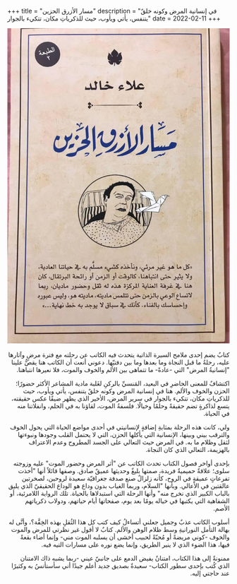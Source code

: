 +++
title = "مسار الأزرق الحزين"
description = "في إنسانية المرض وكونه خلقٌ يتنفس، يأتي ويأوب، حيث للذكرياتِ مكان، تتكيء بالجوار"
date = 2022-02-11
+++

<div dir="rtl">

![book](book.jpg)

 كتابٌ يضم إحدى ملامح السيرة الذاتية يتحدث فيه الكاتب عن رحلته مع فترة مرضٍ  وآثارها عليه، رحلةُ ما قبل النجاة وما بعدها وما بين دفتيّها.  دعوني أنعت أن الكاتب هنا يقصُّ علينا "إنسانيةُ المرض" التي -عادةً- ما تتماهى بين الألم والخوف والموت، فلا نعيرها انتباهنا.

اكتشافٌ للمعنى الحاضرِ في البعيد، المَنسيِّ بالركنِ لغَلبة مادية المشاعر الأكثر حضورًا؛ الحزن والخوف والألم. 
هنا في إنسانية المرض وكونه خلقٌ يتنفس، يأتي ويأوب، حيث للذكرياتِ مكان، تتكيء بالجوار في سرير المرض، الأخير الذي يظهر ضيقًا عكس حقيقته، يتسع لذاكرةٍ تضم حقيقةً وحلمًا وخيالًا. 
فلسفةُ الموت، لقاؤنا به في الحلم، وانفلاتنا منه في الحياة.

ولي، كانت هذه الرحلة بمثابةِ إضافةٍ لإنسانيتي في أحدى مواضع الحياة التي يحول الخوف والترقب بيني وبينها، الإنسانية التي يأكلها الحزن، التي لا يحتمل القلب وجودها ونبوءتها لثقل وظلام ما به.
في المرض حيث التعالي على الجسد المطروح وعدم الاعتراف بالهزيمة، التعالي الذي كان النجاة.

بإحدى أواخر فصول الكتاب تحدث الكاتب عن "أثر المرض وحضور الموت" عليه وزوجته سلوى؛ علاقةٌ حميميةٌ فريدة، صمتها بليغٌ وحديثها عميقٌ صادق. وصفها قائلاً أنها "أخذت تفرعاتٍ عميقةٍ في الروح، كأنه زلزالٌ صنع صدفة جغرافيّة سعيدة لروحين، لصخرتين عالقتين في الأعالي. وبأنها "السلام، وربما الغياب بدون وداع هو الوداع الحقيقيّ الذي يليق بالباب الكبير الذي نخرج منه" وأنها الرحلة التي استبدلاها بالحياة. تلك الرواية اللامرئية، أو الشفاهية التي يكتبها في خياله يومًا بعد يوم، صفحاتها أيام حياتهم، ودولاب ذكرياتهم الأصم.

 أسلوب الكاتب عذبٌ وجميل جعلني أتساءلُ كيف كتب كل هذا الثُقلِ بهذه الخِفَّة؟، وأنَّى له بهالة التأمل النورانيةِ وسط ظلام الوهن والألم.
كتابٌ لا أقول غير نظرتي للمرض والموت والخوف -كوني مريضةً أو مُحبّةً لحبيب أخشى أن يسلبه الموت مني- وإنما أضاء بقعةً فيها، هذا الضوء الذي لا ينير الطريق، وإنما يضع نوره على مسارات التيه فيه.

ممنونةٌ إلى هذا الكتاب، امتنانٌ يفيض الدمع على جانبيّ عيني -ربما يشبه ذاك الامتنان الذي كُتب بإحدى سطور الكتاب-
سعيدةٌ بصديق جديد أعلم جيدًا أني سأستأنسُ به وكثيرًا عند حاجتي إليه.


</div>